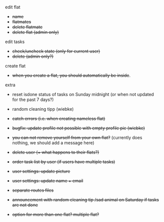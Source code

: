 edit flat
- ~~name~~
- ~~flatmates~~
- ~~delete flatmate~~
- ~~delete flat (admin only)~~

edit tasks
- ~~check/uncheck state (only for current user)~~
- ~~delete (admin only?)~~

create flat
- ~~when you create a flat, you should automatically be inside~~.

extra
- reset isdone status of tasks on Sunday midnight (or when not updated for the past 7 days?)
- random cleaning tipp (wiebke)

- ~~catch errors (i.e. when creating nameless flat)~~
- ~~bugfix: update profile not possible with empty profile pic (wiebke)~~
- ~~you can not remove yourself from your own flat?~~ (currently does nothing, we should add a message here)
- ~~delete user (+ what happens to their flats?)~~
- ~~order task list by user (if users have multiple tasks)~~
- ~~user settings: update picture~~
- ~~user settings: update name + email~~
- ~~separate routes files~~
- ~~announcement with random cleaning tip /sad animal on Saturday if tasks are not done~~
- ~~option for more than one flat? multiple flat?~~


